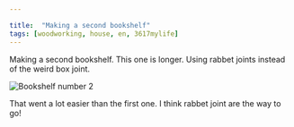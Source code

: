 ```yaml
---

title:  "Making a second bookshelf"
tags: [woodworking, house, en, 3617mylife]
---
```




Making a second bookshelf. This one is longer. Using rabbet joints instead of the weird box joint.


![Bookshelf number 2](/blog/data/documents/woodworking/2020-03-bookshelf-2/20200315_180751.jpg )

That went a lot easier than the first one. I think rabbet joint are the way to go!
